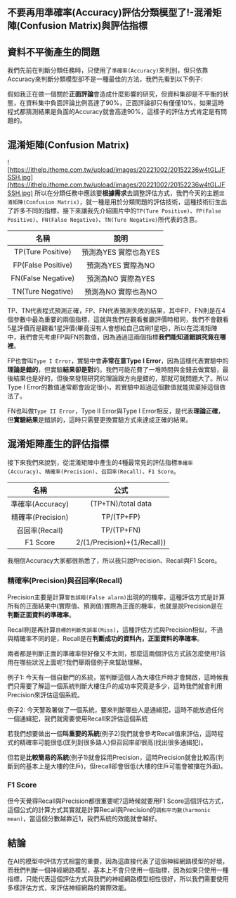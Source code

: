 ## 不要再用準確率(Accuracy)評估分類模型了!-混淆矩陣(Confusion Matrix)與評估指標

## 資料不平衡產生的問題

我們先前在判斷分類任務時，只使用了`準確率(Accuracy)`來判別，但只依靠Accuracy來判斷分類模型卻不是一種最佳的方法，我們先看到以下例子:

假如我正在做一個關於**正面評論**會造成什麼影響的研究，但資料集卻是不平衡的狀態，在資料集中負面評論比例高達了90%，正面評論卻只有僅僅10%，如果這時程式都猜測結果是負面的Accuracy就會高達90%，這樣子的評估方式肯定是有問題的。

## 混淆矩陣(Confusion Matrix)

![https://ithelp.ithome.com.tw/upload/images/20221002/20152236w4tGLJFSSH.jpg](https://ithelp.ithome.com.tw/upload/images/20221002/20152236w4tGLJFSSH.jpg)
所以在分類任務中應該要**根據需求**去調整評估方式，我們今天的主題`混淆矩陣(Confusion Matrix)`，就一種是用於分類問題的評估技術，這種技術衍生出了許多不同的指標，接下來讓我先介紹圖片中的`TP(Ture Positive)`、`FP(False Positive)`、`FN(False Negative)`、`TN(Ture Negative)`所代表的含意。

|        名稱        |         說明          |
| :----------------: | :-------------------: |
| TP(Ture Positive)  | 預測為YES 實際也為YES |
| FP(False Positive) |  預測為YES 實際為NO   |
| FN(False Negative) |  預測為NO 實際為YES   |
| TN(Ture Negative)  |  預測為NO 實際也為NO  |

TP、TN代表程式預測正確，FP、FN代表預測失敗的結果，其中FP、FN則是在4個參數中最為重要的兩個指標，這就與我們在觀看餐廳評價時相同，我們不會觀看5星評價而是觀看1星評價(畢竟沒有人會想給自己店刷1星吧)，所以在混淆矩陣中，我們會先考慮FP與FN的數值，因為通過這兩個指標**我們能知道錯誤究竟在哪裡**。

FP也會叫`Type I Error`，實驗中會**非常在意Type I Error**，因為這樣代表實驗中的**理論是錯的**，但實驗**結果卻是對**的。我們可能花費了一堆時間與金錢去做實驗，最後結果也是好的，但後來發現研究的理論跟方向是錯的，那就可就問題大了。所以Type I Error的數值通常都會設定很小，若實驗中超過這個數值就能拋棄掉這個做法了。

FN也叫做`Type II Error`，Type II Error與Type I Error相反，是代表**理論正確**，但**實驗結果**是錯誤的，這時只需要更換實驗方式來達成正確的結果。

## 混淆矩陣產生的評估指標

接下來我們來說到，從混淆矩陣中產生的4種最常見的評估指標`準確率(Accuracy)`、`精確率(Precision)`、`召回率(Recall)`、`F1 Score`。

|       名稱        |            公式             |
| :---------------: | :-------------------------: |
| 準確率(Accuracy)  |     (TP+TN)/total data      |
| 精確率(Precision) |         TP/(TP+FP)          |
|  召回率(Recall)   |         TP/(TP+FN)          |
|     F1 Score      | 2/(1/Precision)+(1/Recall)) |

我相信Accuracy大家都很熟悉了，所以我只說Precision、Recall與F1 Score。

### 精確率(Precision)與召回率(Recall)

Precision主要是計算`警告誤報(False alarm)`出現的的機率，這種評估方式是計算所有的正面結果中(實際值、預測值)實際為正面的機率，也就是說Precision是在**判斷正面資料的準確率**。

Recall則是再計算`目標的判斷失誤率(Miss)`，這種評估方式與Precision相似，不過與精確率不同的是，Recall是在**判斷成功的資料內，正面資料的準確率**。

兩者都是判斷正面的準確率但好像又不太同，那麼這兩個評估方式該怎麼使用?該用在哪些狀況上面呢?我們舉兩個例子來幫助理解。

例子1:
今天有一個自動門的系統，當判斷這個人為大樓住戶時才會開啟，這時候我們只需要了解這一個系統判斷大樓住戶的成功率究竟是多少，這時我們就會利用Precision來評估這個系統。

例子2:
今天警政署做了一個系統，要來判斷哪些人是通緝犯，這時不能放過任何一個通緝犯，我們就需要使用Recall來評估這個系統

若我們想要做出一個**叫重要的系統**(例子2)我們就會參考Recall值來評估，這時程式的精確率可能很低(匡列到很多路人)但召回率卻很高(找出很多通緝犯)。

但若是**比較簡易的系統**(例子1)就會採用Precision，這時Precision就會比較高(判斷到的基本上是大樓的住戶)，但recall卻會很低(大樓的住戶可能會被擋在外面)。

### F1 Score

但今天覺得Recall與Precision都很重要呢?這時候就要用F1 Score這個評估方式，這個公式的計算方式其實就是計算Recall與Precision的`調和平均數(harmonic mean)`，當這個分數越靠近1，我們系統的效能就會越好。

## 結論

在AI的模型中評估方式相當的重要，因為這直接代表了這個神經網路模型的好壞，而我們判斷一個神經網路模型，基本上不會只使用一個指標，因為如果只使用一種指標，只能代表這個評估方式與我們的神經網路模型相性很好，所以我們需要使用多樣評估方式，來評估神經網路的實際效能。

